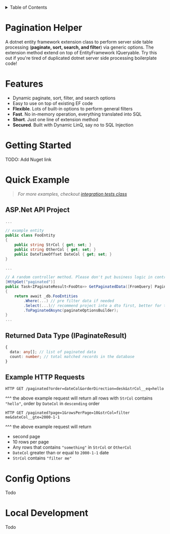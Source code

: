 <a name="readme-top"></a>

<!-- TABLE OF CONTENTS -->
<details>
  <summary>Table of Contents</summary>
  <ol>
    <li>
      <a href="#pagination-helper">Pagination Helper</a>
    </li>
    <li>
      <a href="#features">Features</a>
    </li>
    <li>
      <a href="#getting-started">Features</a>
    </li>
    <li>
        <a href="#quick-example">Quick Example</a>
    </li>
    <li>
        <a href="#config-options">Config Options</a>
    </li>
    <li>
        <a href="#local-development">Local Development</a>
    </li>
  
  </ol>
</details>

<!-- ABOUT THE PROJECT -->

# Pagination Helper

A dotnet entity framework extension class to perform server side table processing (**paginate, sort, search, and filter**) via generic options. The extension method extend on top of EntityFramework IQueryable. Try this out if you're tired of duplicated dotnet server side processing boilerplate code!

# Features

- Dynamic paginate, sort, filter, and search options
- Easy to use on top of existing EF code
- **Flexible**. Lots of built-in options to perform general filters
- **Fast**. No in-memory operation, everything translated into SQL
- **Short**. Just one line of extension method
- **Secured**. Built with Dynamic LinQ, say no to SQL Injection

# Getting Started

TODO: Add Nuget link

# Quick Example

> <i>For more examples, checkout [integration tests class](./PaginationHelper.Tests/IntegrationTests.cs)</i>

## ASP.Net API Project

```C#
...

// example entity
public class FooEntity
{
    public string StrCol { get; set; }
    public string OtherCol { get; set; }
    public DateTimeOffset DateCol { get; set; }
}

...

// A random controller method. Please don't put business logic in controllers when building serious project :D
[HttpGet("paginated")]
public Task<IPaginateResult<FooDto>> GetPaginatedData([FromQuery] PaginateOptionsBuilder paginateOptionsBuilder)
{
    return await _db.FooEntities
        .Where(...) // pre filter data if needed
        .Select(...)// recommend project into a dto first, better for the performance.
        .ToPaginatedAsync(paginateOptionsBuilder);
}
...
```

## Returned Data Type (IPaginateResult)

```ts
{
  data: any[]; // list of paginated data
  count: number; // total matched records in the database
}
```

## Example HTTP Requests

```
HTTP GET /paginated?order=dateCol&orderDirection=desk&strCol__eq=hello
```

^^^ the above example request will return all rows with `StrCol` contains `"hello"`, order by `DateCol` in `descending` order

```
HTTP GET /paginated?page=1&rowsPerPage=10&strCol=filter me&dateCol__gte=2000-1-1
```

^^^ the above example request will return

- second page
- 10 rows per page
- Any rows that contains `"something"` in `StrCol` or `OtherCol`
- `DateCol` greater than or equal to `2000-1-1` date
- `StrCol` contains `"filter me"`

# Config Options

Todo

# Local Development

Todo
